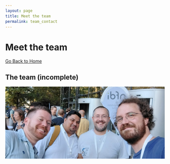 ```yaml
---
layout: page
title: Meet the team
permalink: team_contact
---
```


# Meet the team

[Go Back to Home](index)

## The team (incomplete)
![Team](assets/team.JPG)